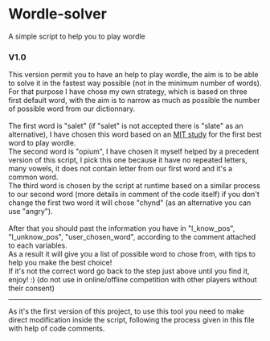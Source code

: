 # Wordle-solver
A simple script to help you to play wordle

### V1.0
This version permit you to have an help to play wordle, the aim is to be able to solve it in the fastest way possible (not in the minimum number of words).<br />
For that purpose I have chose my own strategy, which is based on three first default word, with the aim is to narrow as much as possible the number of possible word from our dictionnary.<br />
<br />
The first word is "salet" (if "salet" is not accepted there is "slate" as an alternative), I have chosen this word based on an [MIT study](https://news.mit.edu/news-clip/forbes-567) for the first best word to play wordle.<br />
The second word is "opium", I have chosen it myself helped by a precedent version of this script, I pick this one because it have no repeated letters, many vowels, it does not contain letter from our first word and it's a common word.<br />
The third word is chosen by the script at runtime based on a similar process to our second word (more details in comment of the code itself) if you don't change the first two word it will chose "chynd" (as an alternative you can use "angry").<br />
<br />
After that you should past the information you have in "l_know_pos", "l_unknow_pos", "user_chosen_word", according to the comment attached to each variables.<br />
As a result it will give you a list of possible word to chose from, with tips to help you make the best choice!<br />
If it's not the correct word go back to the step just above until you find it, enjoy! :) (do not use in online/offline competition with other players without their consent)

---

As it's the first version of this project, to use this tool you need to make direct modification inside the script, following the process given in this file with help of code comments.
